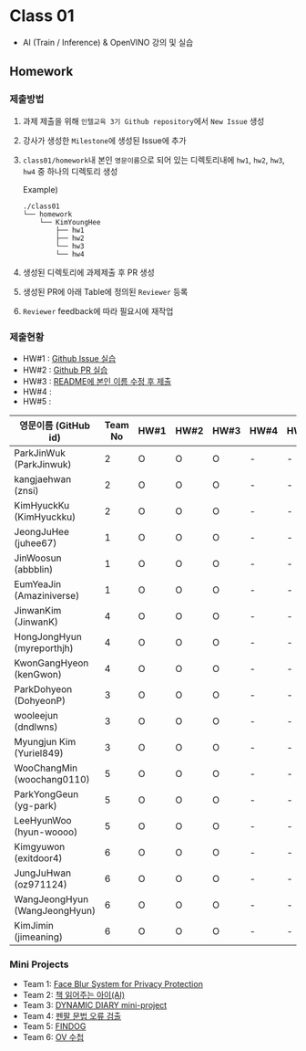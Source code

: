 # Class 01

* AI (Train / Inference) & OpenVINO 강의 및 실습

## Homework

### 제출방법

1. 과제 제출을 위해 `인텔교육 3기 Github repository`에서 `New Issue` 생성

2. 강사가 생성한 `Milestone`에 생성된 Issue에 추가 

3. `class01/homework`내 본인 `영문이름`으로 되어 있는 디렉토리내에 `hw1`, `hw2`, `hw3`, `hw4` 중 하나의 디렉토리 생성

    Example)
    ```
    ./class01
    └── homework
        └── KimYoungHee
            ├── hw1
            ├── hw2
            └── hw3
            └── hw4
    ```

4. 생성된 디렉토리에 과제제출 후 PR 생성

5. 생성된 PR에 아래 Table에 정의된 `Reviewer` 등록

6. `Reviewer` feedback에 따라 필요시에 재작업

### 제출현황

* HW#1 : [Github Issue 실습](https://github.com/kccistc/intel-03/issues/2)
* HW#2 : [Github PR 실습](https://github.com/kccistc/intel-03/issues/3)
* HW#3 : [README에 본인 이름 수정 후 제출](https://github.com/kccistc/intel-03/issues/6)
* HW#4 :
* HW#5 :

| 영문이름 (GitHub id)           | Team No | HW#1 | HW#2 | HW#3 | HW#4 | HW#5 | Reviewer |
|-------------------------------|---------|------|------|-------|-----|-----|----------|
| ParkJinWuk (ParkJinwuk) | 2 | O | O | O | - | - | max5982 |
| kangjaehwan (znsi) | 2 | O | O | O | - | - | max5982 |
| KimHyuckKu (KimHyuckku) | 2 | O | O | O | - | - | max5982 |
| JeongJuHee (juhee67) | 1 | O | O | O | - | - | max5982 |
| JinWoosun (abbblin) | 1 | O | O | O | - | - | max5982 |
| EumYeaJin (Amaziniverse) | 1 | O | O | O | - | - | max5982 |
| JinwanKim (JinwanK) | 4 | O | O | O | - | - | max5982 |
| HongJongHyun (myreporthjh) | 4 | O | O | O | - | - | max5982 |
| KwonGangHyeon (kenGwon) | 4 | O | O | O | - | - | max5982 |
| ParkDohyeon (DohyeonP) | 3 | O | O | O | - | - | max5982 |
| wooleejun (dndlwns) | 3 | O | O | O | - | - | mokiya |
| Myungjun Kim (Yuriel849) | 3 | O | O | O | - | - | mokiya |
| WooChangMin (woochang0110) | 5 | O | O | O | - | - | mokiya |
| ParkYongGeun (yg-park) | 5 | O | O | O | - | - | mokiya |
| LeeHyunWoo (hyun-woooo) | 5 | O | O | O | - | - | mokiya |
| Kimgyuwon (exitdoor4) | 6 | O | O | O | - | - | mokiya |
| JungJuHwan (oz971124) | 6 | O | O | O | - | - | mokiya |
| WangJeongHyun (WangJeongHyun) | 6 | O | O | O | - | - | mokiya |
| KimJimin (jimeaning) | 6 | O | O | O | - | - | mokiya |

### Mini Projects

* Team 1: [Face Blur System for Privacy Protection](./mini-project/team1)
* Team 2: [책 읽어주는 아이(AI)](./mini-project/team2)
* Team 3: [DYNAMIC DIARY mini-project](./mini-project/team3)
* Team 4: [펜팔 문법 오류 검출](./mini-project/team4)
* Team 5: [FINDOG](./mini-project/team5)
* Team 6: [OV 수첩](./mini-project/team6)

